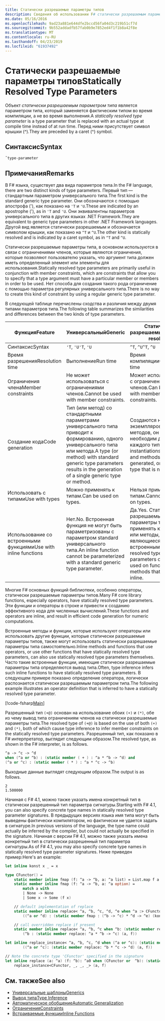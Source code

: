 ```yaml
---
title: Статически разрешаемые параметры типов
description: Сведения об использовании F# статически разрешаемым параметром типа, который заменяется фактическим типом во время компиляции, а не во время выполнения.
ms.date: 05/16/2016
ms.openlocfilehash: 9ad23a881e644dfe2bccd56fa04d3c219b51cf7d
ms.sourcegitcommit: 9b552addadfb57fab0b9e7852ed4f1f1b8a42f8e
ms.translationtype: MT
ms.contentlocale: ru-RU
ms.lasthandoff: 04/23/2019
ms.locfileid: "61937492"
---
```

# <a name="statically-resolved-type-parameters"></a><span data-ttu-id="c7040-103">Статически разрешаемые параметры типов</span><span class="sxs-lookup"><span data-stu-id="c7040-103">Statically Resolved Type Parameters</span></span>

<span data-ttu-id="c7040-104">Объект *статически разрешаемым параметром типа* является параметром типа, который заменяется фактическим типом во время компиляции, а не во время выполнения.</span><span class="sxs-lookup"><span data-stu-id="c7040-104">A *statically resolved type parameter* is a type parameter that is replaced with an actual type at compile time instead of at run time.</span></span> <span data-ttu-id="c7040-105">Перед ними присутствует символ крышки (^).</span><span class="sxs-lookup"><span data-stu-id="c7040-105">They are preceded by a caret (^) symbol.</span></span>

## <a name="syntax"></a><span data-ttu-id="c7040-106">Синтаксис</span><span class="sxs-lookup"><span data-stu-id="c7040-106">Syntax</span></span>

```
ˆtype-parameter
```

## <a name="remarks"></a><span data-ttu-id="c7040-107">Примечания</span><span class="sxs-lookup"><span data-stu-id="c7040-107">Remarks</span></span>

<span data-ttu-id="c7040-108">В F# языка, существует два вида параметров типа.</span><span class="sxs-lookup"><span data-stu-id="c7040-108">In the F# language, there are two distinct kinds of type parameters.</span></span> <span data-ttu-id="c7040-109">Первый тип — стандартным параметром универсального типа.</span><span class="sxs-lookup"><span data-stu-id="c7040-109">The first kind is the standard generic type parameter.</span></span> <span data-ttu-id="c7040-110">Они обозначаются с помощью апострофа ('), как показано на `'T` и `'U`.</span><span class="sxs-lookup"><span data-stu-id="c7040-110">These are indicated by an apostrophe ('), as in `'T` and `'U`.</span></span> <span data-ttu-id="c7040-111">Они эквивалентны параметров универсального типа в других языках .NET Framework.</span><span class="sxs-lookup"><span data-stu-id="c7040-111">They are equivalent to generic type parameters in other .NET Framework languages.</span></span> <span data-ttu-id="c7040-112">Другой вид является статически разрешаемым и обозначается символом крышки, как показано на `^T` и `^U`.</span><span class="sxs-lookup"><span data-stu-id="c7040-112">The other kind is statically resolved and is indicated by a caret symbol, as in `^T` and `^U`.</span></span>

<span data-ttu-id="c7040-113">Статически разрешаемые параметры типа, в основном используются в связи с ограничениями членов, которые являются ограничения, которые позволяют пользователю указать, что аргумент типа должен иметь определенный элемент или элементы для использования.</span><span class="sxs-lookup"><span data-stu-id="c7040-113">Statically resolved type parameters are primarily useful in conjunction with member constraints, which are constraints that allow you to specify that a type argument must have a particular member or members in order to be used.</span></span> <span data-ttu-id="c7040-114">Нет способа для создания такого рода ограничение с помощью параметра регулярных универсального типа.</span><span class="sxs-lookup"><span data-stu-id="c7040-114">There is no way to create this kind of constraint by using a regular generic type parameter.</span></span>

<span data-ttu-id="c7040-115">В следующей таблице перечислены сходства и различия между двумя типами параметров типа.</span><span class="sxs-lookup"><span data-stu-id="c7040-115">The following table summarizes the similarities and differences between the two kinds of type parameters.</span></span>

|<span data-ttu-id="c7040-116">Функция</span><span class="sxs-lookup"><span data-stu-id="c7040-116">Feature</span></span>|<span data-ttu-id="c7040-117">Универсальный</span><span class="sxs-lookup"><span data-stu-id="c7040-117">Generic</span></span>|<span data-ttu-id="c7040-118">Статически разрешаемые</span><span class="sxs-lookup"><span data-stu-id="c7040-118">Statically resolved</span></span>|
|-------|-------|-------------------|
|<span data-ttu-id="c7040-119">Синтаксис</span><span class="sxs-lookup"><span data-stu-id="c7040-119">Syntax</span></span>|<span data-ttu-id="c7040-120">`'T`, `'U`</span><span class="sxs-lookup"><span data-stu-id="c7040-120">`'T`, `'U`</span></span>|<span data-ttu-id="c7040-121">`^T`, `^U`</span><span class="sxs-lookup"><span data-stu-id="c7040-121">`^T`, `^U`</span></span>|
|<span data-ttu-id="c7040-122">Время разрешения</span><span class="sxs-lookup"><span data-stu-id="c7040-122">Resolution time</span></span>|<span data-ttu-id="c7040-123">Выполнение</span><span class="sxs-lookup"><span data-stu-id="c7040-123">Run time</span></span>|<span data-ttu-id="c7040-124">Время компиляции</span><span class="sxs-lookup"><span data-stu-id="c7040-124">Compile time</span></span>|
|<span data-ttu-id="c7040-125">Ограничения члена</span><span class="sxs-lookup"><span data-stu-id="c7040-125">Member constraints</span></span>|<span data-ttu-id="c7040-126">Не может использоваться с ограничениями членов.</span><span class="sxs-lookup"><span data-stu-id="c7040-126">Cannot be used with member constraints.</span></span>|<span data-ttu-id="c7040-127">Может использоваться с ограничениями членов.</span><span class="sxs-lookup"><span data-stu-id="c7040-127">Can be used with member constraints.</span></span>|
|<span data-ttu-id="c7040-128">Создание кода</span><span class="sxs-lookup"><span data-stu-id="c7040-128">Code generation</span></span>|<span data-ttu-id="c7040-129">Тип (или метод) со стандартными параметрами универсального типа приводит к формированию, одного универсального типа или метода.</span><span class="sxs-lookup"><span data-stu-id="c7040-129">A type (or method) with standard generic type parameters results in the generation of a single generic type or method.</span></span>|<span data-ttu-id="c7040-130">Создаются несколько экземпляров типов и методов, он будет необходим для каждого типа.</span><span class="sxs-lookup"><span data-stu-id="c7040-130">Multiple instantiations of types and methods are generated, one for each type that is needed.</span></span>|
|<span data-ttu-id="c7040-131">Использовать с типами</span><span class="sxs-lookup"><span data-stu-id="c7040-131">Use with types</span></span>|<span data-ttu-id="c7040-132">Можно применять к типам.</span><span class="sxs-lookup"><span data-stu-id="c7040-132">Can be used on types.</span></span>|<span data-ttu-id="c7040-133">Нельзя применять к типам.</span><span class="sxs-lookup"><span data-stu-id="c7040-133">Cannot be used on types.</span></span>|
|<span data-ttu-id="c7040-134">Использование со встроенными функциями</span><span class="sxs-lookup"><span data-stu-id="c7040-134">Use with inline functions</span></span>|<span data-ttu-id="c7040-135">Нет.</span><span class="sxs-lookup"><span data-stu-id="c7040-135">No.</span></span> <span data-ttu-id="c7040-136">Встроенная функция не могут быть параметризованы с параметром standard универсального типа.</span><span class="sxs-lookup"><span data-stu-id="c7040-136">An inline function cannot be parameterized with a standard generic type parameter.</span></span>|<span data-ttu-id="c7040-137">Да.</span><span class="sxs-lookup"><span data-stu-id="c7040-137">Yes.</span></span> <span data-ttu-id="c7040-138">Статически разрешаемые параметры типа нельзя применять к функции или методы, не являющиеся встроенными.</span><span class="sxs-lookup"><span data-stu-id="c7040-138">Statically resolved type parameters cannot be used on functions or methods that are not inline.</span></span>|

<span data-ttu-id="c7040-139">Многие F# основных функций библиотеки, особенно операторы, статически разрешаемые параметры типов.</span><span class="sxs-lookup"><span data-stu-id="c7040-139">Many F# core library functions, especially operators, have statically resolved type parameters.</span></span> <span data-ttu-id="c7040-140">Эти функции и операторы в строке и привести к созданию эффективного кода для численных вычислений.</span><span class="sxs-lookup"><span data-stu-id="c7040-140">These functions and operators are inline, and result in efficient code generation for numeric computations.</span></span>

<span data-ttu-id="c7040-141">Встроенные методы и функции, которые используют операторы или использовать другие функции, которые статически разрешаемые параметры типов, также могут использовать статически разрешаемые параметры типа самостоятельно.</span><span class="sxs-lookup"><span data-stu-id="c7040-141">Inline methods and functions that use operators, or use other functions that have statically resolved type parameters, can also use statically resolved type parameters themselves.</span></span> <span data-ttu-id="c7040-142">Часто такие встроенные функции, имеющие статически разрешаемые параметры типа определяются вывод типа.</span><span class="sxs-lookup"><span data-stu-id="c7040-142">Often, type inference infers such inline functions to have statically resolved type parameters.</span></span> <span data-ttu-id="c7040-143">В следующем примере показано определение оператора, логически распознается статически разрешаемым параметром типа.</span><span class="sxs-lookup"><span data-stu-id="c7040-143">The following example illustrates an operator definition that is inferred to have a statically resolved type parameter.</span></span>

[!code-fsharp[Main](../../../../samples/snippets/fsharp/lang-ref-3/snippet401.fs)]

<span data-ttu-id="c7040-144">Разрешенный тип `(+@)` основан на использование обоих `(+)` и `(*)`, обе из чему вывод типа ограничениям членов на статически разрешаемые параметры типа.</span><span class="sxs-lookup"><span data-stu-id="c7040-144">The resolved type of `(+@)` is based on the use of both `(+)` and `(*)`, both of which cause type inference to infer member constraints on the statically resolved type parameters.</span></span> <span data-ttu-id="c7040-145">Разрешенный тип, как показано в F# интерпретатор, выглядит следующим образом.</span><span class="sxs-lookup"><span data-stu-id="c7040-145">The resolved type, as shown in the F# interpreter, is as follows.</span></span>

```fsharp
^a -> ^c -> ^d
when (^a or ^b) : (static member ( + ) : ^a * ^b -> ^d) and
(^a or ^c) : (static member ( * ) : ^a * ^c -> ^b)
```

<span data-ttu-id="c7040-146">Выходные данные выглядят следующим образом.</span><span class="sxs-lookup"><span data-stu-id="c7040-146">The output is as follows.</span></span>

```
2
1.500000
```

<span data-ttu-id="c7040-147">Начиная с F# 4.1, можно также указать имена конкретный тип в статически разрешенный тип параметра сигнатуры.</span><span class="sxs-lookup"><span data-stu-id="c7040-147">Starting with F# 4.1, you can also specify concrete type names in statically resolved type parameter signatures.</span></span>  <span data-ttu-id="c7040-148">В предыдущих версиях языка имя типа могут быть выведены фактически компилятором, но фактически не удается задать в сигнатуре.</span><span class="sxs-lookup"><span data-stu-id="c7040-148">In previous versions of the language, the type name could actually be inferred by the compiler, but could not actually be specified in the signature.</span></span>  <span data-ttu-id="c7040-149">Начиная с версии F# 4.1, можно также указать имена конкретный тип в статически разрешенный тип параметра сигнатуры.</span><span class="sxs-lookup"><span data-stu-id="c7040-149">As of F# 4.1, you may also specify concrete type names in statically resolved type parameter signatures.</span></span> <span data-ttu-id="c7040-150">Ниже приведен пример:</span><span class="sxs-lookup"><span data-stu-id="c7040-150">Here's an example:</span></span>

```fsharp
let inline konst x _ = x

type CFunctor() = 
    static member inline fmap (f: ^a -> ^b, a: ^a list) = List.map f a
    static member inline fmap (f: ^a -> ^b, a: ^a option) =
        match a with
        | None -> None
        | Some x -> Some (f x)

    // default implementation of replace
    static member inline replace< ^a, ^b, ^c, ^d, ^e when ^a :> CFunctor and (^a or ^d): (static member fmap: (^b -> ^c) * ^d -> ^e) > (a, f) =
        ((^a or ^d) : (static member fmap : (^b -> ^c) * ^d -> ^e) (konst a, f))

    // call overridden replace if present
    static member inline replace< ^a, ^b, ^c when ^b: (static member replace: ^a * ^b -> ^c)>(a: ^a, f: ^b) =
        (^b : (static member replace: ^a * ^b -> ^c) (a, f))

let inline replace_instance< ^a, ^b, ^c, ^d when (^a or ^c): (static member replace: ^b * ^c -> ^d)> (a: ^b, f: ^c) =
        ((^a or ^c): (static member replace: ^b * ^c -> ^d) (a, f))

// Note the concrete type 'CFunctor' specified in the signature
let inline replace (a: ^a) (f: ^b): ^a0 when (CFunctor or  ^b): (static member replace: ^a *  ^b ->  ^a0) =
    replace_instance<CFunctor, _, _, _> (a, f)
```

## <a name="see-also"></a><span data-ttu-id="c7040-151">См. также</span><span class="sxs-lookup"><span data-stu-id="c7040-151">See also</span></span>

- [<span data-ttu-id="c7040-152">Универсальные шаблоны</span><span class="sxs-lookup"><span data-stu-id="c7040-152">Generics</span></span>](index.md)
- [<span data-ttu-id="c7040-153">Вывод типа</span><span class="sxs-lookup"><span data-stu-id="c7040-153">Type Inference</span></span>](../type-inference.md)
- [<span data-ttu-id="c7040-154">Автоматическое обобщение</span><span class="sxs-lookup"><span data-stu-id="c7040-154">Automatic Generalization</span></span>](automatic-generalization.md)
- [<span data-ttu-id="c7040-155">Ограничения</span><span class="sxs-lookup"><span data-stu-id="c7040-155">Constraints</span></span>](constraints.md)
- [<span data-ttu-id="c7040-156">Встраиваемые функции</span><span class="sxs-lookup"><span data-stu-id="c7040-156">Inline Functions</span></span>](../functions/inline-functions.md)